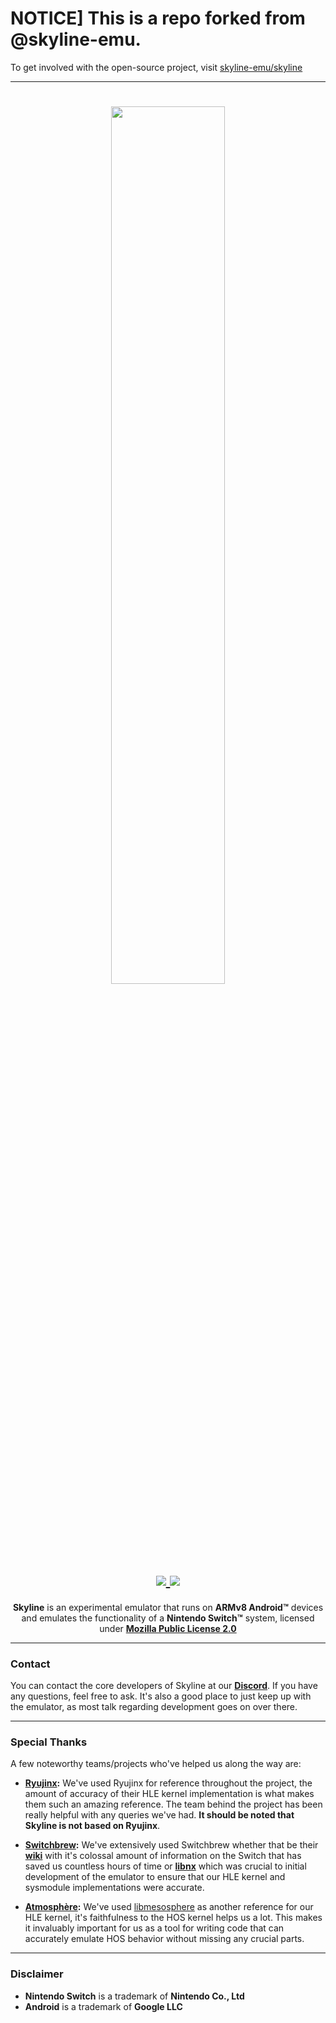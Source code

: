 # NOTICE] This is a repo forked from @skyline-emu. 

To get involved with the open-source project, visit <a href="https://github.com/skyline-emu/skyline" target="_blank">skyline-emu/skyline</a>


---

<h1 align="center">
    <a href="https://github.com/skyline-emu/skyline" target="_blank">
        <img height="60%" width="60%" src="https://raw.github.com/skyline-emu/branding/master/banner/skyline-banner-rounded.png"><br>
    </a>
    <a href="https://discord.gg/XnbXNQM" target="_blank">
        <img src="https://img.shields.io/discord/545842171459272705.svg?label=&logo=discord&logoColor=ffffff&color=5865F2&labelColor=404EED">
    </a>
    <a href="https://github.com/skyline-emu/skyline/actions/workflows/ci.yml" target="_blank">
        <img src="https://github.com/skyline-emu/skyline/actions/workflows/ci.yml/badge.svg"/><br>
    </a>
</h1>
<p align="center">
    <b>Skyline</b> is an experimental emulator that runs on <b>ARMv8 Android™</b> devices and emulates the functionality of a <b>Nintendo Switch™</b> system, licensed under <a href="https://github.com/skyline-emu/skyline/blob/master/LICENSE.md"><b>Mozilla Public License 2.0</b></a>
</p>

---

### Contact
You can contact the core developers of Skyline at our **[Discord](https://discord.gg/XnbXNQM)**. If you have any questions, feel free to ask. It's also a good place to just keep up with the emulator, as most talk regarding development goes on over there.

---

### Special Thanks
A few noteworthy teams/projects who've helped us along the way are:
* **[Ryujinx](https://ryujinx.org/):** We've used Ryujinx for reference throughout the project, the amount of accuracy of their HLE kernel implementation is what makes them such an amazing reference. The team behind the project has been really helpful with any queries we've had. **It should be noted that Skyline is not based on Ryujinx**.

* **[Switchbrew](https://github.com/switchbrew/):** We've extensively used Switchbrew whether that be their **[wiki](https://switchbrew.org/)** with it's colossal amount of information on the Switch that has saved us countless hours of time or **[libnx](https://github.com/switchbrew/libnx)** which was crucial to initial development of the emulator to ensure that our HLE kernel and sysmodule implementations were accurate.

* **[Atmosphère](https://github.com/Atmosphere-NX/Atmosphere):** We've used [libmesosphere](https://github.com/Atmosphere-NX/Atmosphere/tree/master/libraries/libmesosphere) as another reference for our HLE kernel, it's faithfulness to the HOS kernel helps us a lot. This makes it invaluably important for us as a tool for writing code that can accurately emulate HOS behavior without missing any crucial parts.

---

### Disclaimer
* **Nintendo Switch** is a trademark of **Nintendo Co., Ltd**
* **Android** is a trademark of **Google LLC**
